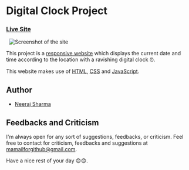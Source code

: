 # Digital Clock Project

### [Live Site](https://neerajlosersharma.github.io/DigitalClockProject/)

&nbsp;
![Screenshot of the site](https://www.linkpicture.com/q/Web-capture_10-2-2023_231119_neerajlosersharma.github.io.jpeg)

This project is a [responsive website](https://en.wikipedia.org/wiki/Responsive_web_design) which displays the current date and time according to the location with a ravishing digital clock ⏰.

This website makes use of [HTML](https://en.wikipedia.org/wiki/HTML), [CSS](https://en.wikipedia.org/wiki/CSS) and [JavaScript](https://en.wikipedia.org/wiki/JavaScript).

## Author

- [Neeraj Sharma](https://github.com/NeerajLoserSharma)

## Feedbacks and Criticism

I'm always open for any sort of suggestions, feedbacks, or criticism. Feel free to contact for criticism, feedbacks and suggestions at mamailforgithub@gmail.com.

Have a nice rest of your day 😊😊.
